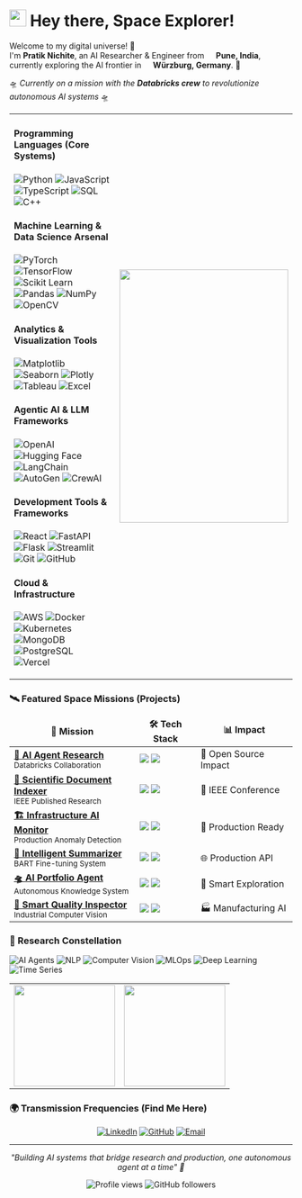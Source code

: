 
<h1><img src="https://raw.githubusercontent.com/MartinHeinz/MartinHeinz/master/wave.gif" width="30px"> Hey there, Space Explorer!</h1>

<p>Welcome to my digital universe! 🚀</br> I'm <b>Pratik Nichite</b>, an AI Researcher & Engineer from <img src="https://cdn-icons-png.flaticon.com/512/197/197419.png" width="13"/> <b>Pune, India</b>, currently exploring the AI frontier in <img src="https://cdn-icons-png.flaticon.com/512/197/197571.png" width="13"/> <b>Würzburg, Germany</b>. 🌌</p>

<p>🛸 <i>Currently on a mission with the <b>Databricks crew</b> to revolutionize autonomous AI systems</i> 🛸</p>

<div align="center">
  <table>
    <tr>
      <td>
        <h4>Programming Languages (Core Systems)</h4>
          <p>
            <img alt="Python" src="https://img.shields.io/badge/-Python-306998?style=flat-square&logo=python&logoColor=white" />
            <img alt="JavaScript" src="https://img.shields.io/badge/-JavaScript-F7DF1E?style=flat-square&logo=javascript&logoColor=black" />
            <img alt="TypeScript" src="https://img.shields.io/badge/-TypeScript-007ACC?style=flat-square&logo=typescript&logoColor=white" />
            <img alt="SQL" src="https://img.shields.io/badge/-SQL-336791?style=flat-square&logo=mysql&logoColor=white" />
            <img alt="C++" src="https://img.shields.io/badge/-C++-00599C?style=flat-square&logo=c%2b%2b&logoColor=white" />
          </p>
          <h4>Machine Learning & Data Science Arsenal</h4>
          <p>
            <img alt="PyTorch" src="https://img.shields.io/badge/-PyTorch-EE4C2C?style=flat-square&logo=pytorch&logoColor=white" />
            <img alt="TensorFlow" src="https://img.shields.io/badge/-TensorFlow-FF6F00?style=flat-square&logo=tensorflow&logoColor=white" />
            <img alt="Scikit Learn" src="https://img.shields.io/badge/-Scikit_Learn-F7931E?style=flat-square&logo=scikit-learn&logoColor=white" />
            <img alt="Pandas" src="https://img.shields.io/badge/-Pandas-150458?style=flat-square&logo=pandas&logoColor=white" />
            <img alt="NumPy" src="https://img.shields.io/badge/-NumPy-013243?style=flat-square&logo=numpy&logoColor=white" />
            <img alt="OpenCV" src="https://img.shields.io/badge/-OpenCV-5C3EE8?style=flat-square&logo=opencv&logoColor=white" />
          </p>
          <h4>Analytics & Visualization Tools</h4>
          <p>
            <img alt="Matplotlib" src="https://img.shields.io/badge/-Matplotlib-11557c?style=flat-square&logo=python&logoColor=white" />
            <img alt="Seaborn" src="https://img.shields.io/badge/-Seaborn-388e3c?style=flat-square&logo=python&logoColor=white" />
            <img alt="Plotly" src="https://img.shields.io/badge/-Plotly-3F4F75?style=flat-square&logo=plotly&logoColor=white" />
            <img alt="Tableau" src="https://img.shields.io/badge/-Tableau-E97627?style=flat-square&logo=tableau&logoColor=white" />
            <img alt="Excel" src="https://img.shields.io/badge/-Excel-217346?style=flat-square&logo=microsoft-excel&logoColor=white" />
          </p>
          <h4>Agentic AI & LLM Frameworks</h4>
          <p>
            <img alt="OpenAI" src="https://img.shields.io/badge/-OpenAI-412991?style=flat-square&logo=openai&logoColor=white" />
            <img alt="Hugging Face" src="https://img.shields.io/badge/-🤗_Hugging_Face-FFD21E?style=flat-square&logoColor=black" />
            <img alt="LangChain" src="https://img.shields.io/badge/-LangChain-121212?style=flat-square&logo=chainlink&logoColor=white" />
            <img alt="AutoGen" src="https://img.shields.io/badge/-AutoGen-FF6B6B?style=flat-square&logo=robot&logoColor=white" />
            <img alt="CrewAI" src="https://img.shields.io/badge/-CrewAI-4ECDC4?style=flat-square&logo=artificial-intelligence&logoColor=white" />
          </p>
          <h4>Development Tools & Frameworks</h4>
          <p>
            <img alt="React" src="https://img.shields.io/badge/-React-45b8d8?style=flat-square&logo=react&logoColor=white" />
            <img alt="FastAPI" src="https://img.shields.io/badge/-FastAPI-009688?style=flat-square&logo=fastapi&logoColor=white" />
            <img alt="Flask" src="https://img.shields.io/badge/-Flask-000000?style=flat-square&logo=flask&logoColor=white" />
            <img alt="Streamlit" src="https://img.shields.io/badge/-Streamlit-FF4B4B?style=flat-square&logo=streamlit&logoColor=white" />
            <img alt="Git" src="https://img.shields.io/badge/-Git-F05032?style=flat-square&logo=git&logoColor=white" />
            <img alt="GitHub" src="https://img.shields.io/badge/-GitHub-181717?style=flat-square&logo=github&logoColor=white" />
          </p>
          <h4>Cloud & Infrastructure</h4>
          <p>
            <img alt="AWS" src="https://img.shields.io/badge/-AWS-232F3E?style=flat-square&logo=amazon-aws&logoColor=white" />
            <img alt="Docker" src="https://img.shields.io/badge/-Docker-46a2f1?style=flat-square&logo=docker&logoColor=white" />
            <img alt="Kubernetes" src="https://img.shields.io/badge/-Kubernetes-326ce5?style=flat-square&logo=kubernetes&logoColor=white" />
            <img alt="MongoDB" src="https://img.shields.io/badge/-MongoDB-13aa52?style=flat-square&logo=mongodb&logoColor=white" />
            <img alt="PostgreSQL" src="https://img.shields.io/badge/-PostgreSQL-316192?style=flat-square&logo=postgresql&logoColor=white" />
            <img alt="Vercel" src="https://img.shields.io/badge/-Vercel-000000?style=flat-square&logo=vercel&logoColor=white" />
          </p>
      </td>
      <td>
        <img src="https://i.giphy.com/FT7EbxN8cPeIpIrS1W.webp" width="300" height="450"/>
      </td>
    </tr>
  </table>
</div>
  
  <h3>🛰️ Featured Space Missions (Projects)</h3>
<div align="center">
  <table>
    <thead align="center">
      <tr border: none;>
        <td><b>🚀 Mission</b></td>
        <td><b>🛠️ Tech Stack</b></td>
        <td><b>📊 Impact</b></td>
      </tr>
    </thead>
    <tbody>
      <tr>
        <td><a href="https://github.com/keugenek/app.build-eval-docs"><b>🤖 AI Agent Research</b></a><br/><sub>Databricks Collaboration</sub></td>
        <td><img src="https://img.shields.io/badge/-LLMs-FF6B6B?style=flat-square"/> <img src="https://img.shields.io/badge/-Multi_Agent-4ECDC4?style=flat-square"/></td>
        <td>🌟 Open Source Impact</td>
      </tr>
      <tr>
        <td><a href="https://github.com/Sah-Pranav/SPIDER"><b>🔬 Scientific Document Indexer</b></a><br/><sub>IEEE Published Research</sub></td>
        <td><img src="https://img.shields.io/badge/-Mistral-EE4C2C?style=flat-square"/> <img src="https://img.shields.io/badge/-Phi3-306998?style=flat-square"/></td>
        <td>📄 IEEE Conference</td>
      </tr>
      <tr>
        <td><a href="https://github.com/PratikNichite/Anomaly-Detection-for-Infrastructure-Monitoring"><b>🏗️ Infrastructure AI Monitor</b></a><br/><sub>Production Anomaly Detection</sub></td>
        <td><img src="https://img.shields.io/badge/-VAE-FF6F00?style=flat-square"/> <img src="https://img.shields.io/badge/-OpenCV-5C3EE8?style=flat-square"/></td>
        <td>🚀 Production Ready</td>
      </tr>
      <tr>
        <td><a href="https://github.com/PratikNichite/Semantics_Group_Tasks"><b>📝 Intelligent Summarizer</b></a><br/><sub>BART Fine-tuning System</sub></td>
        <td><img src="https://img.shields.io/badge/-BART-FFD21E?style=flat-square"/> <img src="https://img.shields.io/badge/-HuggingFace-FFD21E?style=flat-square"/></td>
        <td>🌐 Production API</td>
      </tr>
      <tr>
        <td><a href="https://github.com/PratikNichite/portfolio_assistant_backend"><b>🛸 AI Portfolio Agent</b></a><br/><sub>Autonomous Knowledge System</sub></td>
        <td><img src="https://img.shields.io/badge/-RAG-412991?style=flat-square"/> <img src="https://img.shields.io/badge/-Tool_Calling-FF6B6B?style=flat-square"/></td>
        <td>🎯 Smart Exploration</td>
      </tr>
      <tr>
        <td><a href="https://github.com/tharun-kumar-22/toy_detection"><b>🧸 Smart Quality Inspector</b></a><br/><sub>Industrial Computer Vision</sub></td>
        <td><img src="https://img.shields.io/badge/-YOLOv8-EE4C2C?style=flat-square"/> <img src="https://img.shields.io/badge/-PyTorch-EE4C2C?style=flat-square"/></td>
        <td>🏭 Manufacturing AI</td>
      </tr>
    </tbody>
  </table>
</div>

<h3>🌌 Research Constellation</h3>
<p>
  <img alt="AI Agents" src="https://img.shields.io/badge/-Autonomous_Systems-FF6B6B?style=flat-square&logo=robot&logoColor=white" />
  <img alt="NLP" src="https://img.shields.io/badge/-Natural_Language_Processing-4ECDC4?style=flat-square&logo=tensorflow&logoColor=white" />
  <img alt="Computer Vision" src="https://img.shields.io/badge/-Computer_Vision-45B7D1?style=flat-square&logo=opencv&logoColor=white" />
  <img alt="MLOps" src="https://img.shields.io/badge/-MLOps-96CEB4?style=flat-square&logo=docker&logoColor=white" />
  <img alt="Deep Learning" src="https://img.shields.io/badge/-Deep_Learning-FFEAA7?style=flat-square&logo=pytorch&logoColor=black" />
  <img alt="Time Series" src="https://img.shields.io/badge/-Time_Series_Forecasting-DDA0DD?style=flat-square&logo=chart.js&logoColor=white" />
</p>

<table>
  <tr>
    <td>
      <img height="180em" src="https://github-readme-stats.vercel.app/api?username=PratikNichite&show_icons=true&hide_border=true&count_private=true&include_all_commits=true&theme=radical&bg_color=0D1117&title_color=F85D7F&icon_color=F8D866&text_color=F8F8F2"/>
    </td>
    <td>
      <img height="180em" src="https://github-readme-stats.vercel.app/api/top-langs/?username=PratikNichite&layout=compact&hide_border=true&theme=radical&bg_color=0D1117&title_color=F85D7F&text_color=F8F8F2"/>
    </td>
  </tr>
</table>

<h3>🌍 Transmission Frequencies (Find Me Here)</h3>
<div align="center">
  <p>
  <a href="https://linkedin.com/in/pratik-nichite" target="_blank"><img alt="LinkedIn" src="https://img.shields.io/badge/LinkedIn-%230077B5.svg?&style=for-the-badge&logo=linkedin&logoColor=white" /></a>
  <a href="https://github.com/PratikNichite" target="_blank"><img alt="GitHub" src="https://img.shields.io/badge/GitHub-%2312100E.svg?&style=for-the-badge&logo=Github&logoColor=white" /></a>
  <a href="mailto:pratik.nichite@example.com" target="_blank"><img alt="Email" src="https://img.shields.io/badge/Email-D14836?style=for-the-badge&logo=gmail&logoColor=white" /></a>
  </p>
</div>

---

<p align="center">
  <i>"Building AI systems that bridge research and production, one autonomous agent at a time" 🚀</i>
</p>

<p align="center">
  <img src="https://komarev.com/ghpvc/?username=PratikNichite&label=Space%20Visitors&color=blueviolet&style=flat" alt="Profile views" />
  <img src="https://img.shields.io/github/followers/PratikNichite?label=Followers&style=social" alt="GitHub followers" />
</p>
